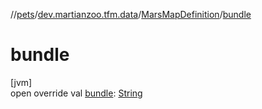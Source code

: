 //[pets](../../../index.md)/[dev.martianzoo.tfm.data](../index.md)/[MarsMapDefinition](index.md)/[bundle](bundle.md)

# bundle

[jvm]\
open override val [bundle](bundle.md): [String](https://kotlinlang.org/api/latest/jvm/stdlib/kotlin/-string/index.html)
